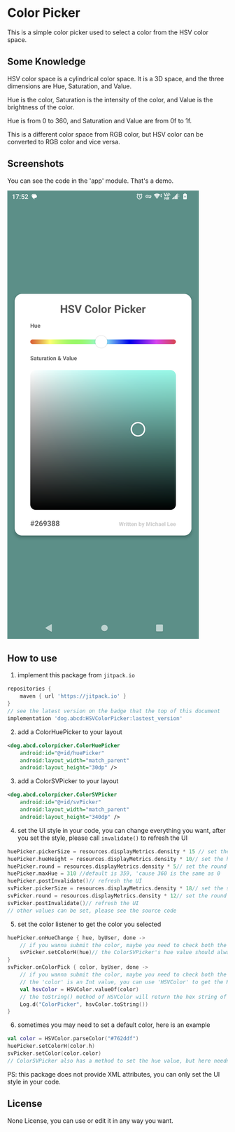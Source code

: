 # Color Picker

This is a simple color picker used to select a color from the HSV color space.

## Some Knowledge

HSV color space is a cylindrical color space. It is a 3D space, and the three dimensions are Hue, Saturation, and Value.

Hue is the color, Saturation is the intensity of the color, and Value is the brightness of the color.

Hue is from 0 to 360, and Saturation and Value are from 0f to 1f.

This is a different color space from RGB color, but HSV color can be converted to RGB color and vice versa.

## Screenshots

You can see the code in the 'app' module. That's a demo.

![screenshot](Screenshot_20230302_175303.png)

## How to use

1. implement this package from `jitpack.io`

```groovy
repositories {
    maven { url 'https://jitpack.io' }
}
// see the latest version on the badge that the top of this document
implementation 'dog.abcd:HSVColorPicker:lastest_version'
```

2. add a ColorHuePicker to your layout

```xml
<dog.abcd.colorpicker.ColorHuePicker
    android:id="@+id/huePicker"
    android:layout_width="match_parent"
    android:layout_height="30dp" />
```

3. add a ColorSVPicker to your layout

```xml
<dog.abcd.colorpicker.ColorSVPicker
    android:id="@+id/svPicker"
    android:layout_width="match_parent"
    android:layout_height="340dp" />
```

4. set the UI style in your code, you can change everything you want, after you set the style, please call `invalidate()` to refresh the UI

```kotlin
huePicker.pickerSize = resources.displayMetrics.density * 15 // set the size of the picker, the padding will be the same as this value, this value is a pixel value
huePicker.hueHeight = resources.displayMetrics.density * 10// set the height of the hue bar, this value is a pixel value
huePicker.round = resources.displayMetrics.density * 5// set the round of the hue bar, this value is a pixel value
huePicker.maxHue = 310 //default is 359, 'cause 360 is the same as 0
huePicker.postInvalidate()// refresh the UI
svPicker.pickerSize = resources.displayMetrics.density * 18// set the size of the picker, the padding will be the same as this value, this value is a pixel value
svPicker.round = resources.displayMetrics.density * 12// set the round of the color panel, this value is a pixel value
svPicker.postInvalidate()// refresh the UI
// other values can be set, please see the source code
```

5. set the color listener to get the color you selected

```kotlin
huePicker.onHueChange { hue, byUser, done ->
    // if you wanna submit the color, maybe you need to check both the 'byUser' and the 'done' flag
    svPicker.setColorH(hue)// the ColorSVPicker's hue value should always be set to this hue value. 
}
svPicker.onColorPick { color, byUser, done ->
    // if you wanna submit the color, maybe you need to check both the 'byUser' and the 'done' flag
    // the 'color' is an Int value, you can use 'HSVColor' to get the HSV value or the RGB hex string value.
    val hsvColor = HSVColor.valueOf(color)
    // the toString() method of HSVColor will return the hex string of the color
    Log.d("ColorPicker", hsvColor.toString())
}
```

6. sometimes you may need to set a default color, here is an example

```kotlin
val color = HSVColor.parseColor("#762ddf")
huePicker.setColorH(color.h)
svPicker.setColor(color.color)
// ColorSVPicker also has a method to set the hue value, but here needn't call it, 'cause the 'setColor' is called at the end by 'setColorH' itself.
```

PS: this package does not provide XML attributes, you can only set the UI style in your code.

## License

None License, you can use or edit it in any way you want.